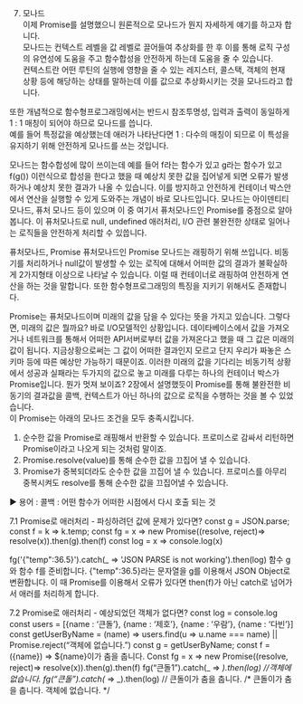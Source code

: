 7. 모나드  
이제 Promise를 설명했으니 원론적으로 모나드가 뭔지 자세하게 얘기를 하고자 합니다.  
모나드는 컨텍스트 레벨을 값 레벨로 끌어들여 추상화를 한 후 이를 통해 로직 구성의 유연성에 도움을 주고 함수합성을 안전하게 하는데 도움을 줄 수 있습니다.  
컨텍스트란 어떤 루틴의 실행에 영향을 줄 수 있는 레지스터, 콜스택, 객체의 현재 상황 등에 해당하는 상태를 말하는데 이를 값으로 추상화시키는 것을 모나드라고 합니다.  

또한 개념적으로 함수형프로그래밍에서는 반드시 참조투명성, 입력과 출력이 동일하게 1 : 1 매칭이 되어야 하므로 모나드를 씁니다.  
예를 들어 특정값을 예상했는데 애러가 나타난다면 1 : 다수의 매칭이 되므로 이 특성을 유지하기 위해 안전하게 모나드를 쓰는 것입니다.  
 
모나드는 함수합성에 많이 쓰이는데 예를 들어 f라는 함수가 있고 g라는 함수가 있고 f(g())  이런식으로 합성을 한다고 했을 때 예상치 못한 값을 집어넣게 되면 오류가 발생하거나 예상치 못한 결과가 나올 수 있습니다. 이를 방지하고 안전하게 컨테이너 박스안에서 연산을 실행할 수 있게 도와주는 개념이 바로 모나드입니다. 모나드는  아이덴티티 모나드, 퓨처 모나드 등이 있으며 이 중 여기서 퓨처모나드인 Promise를 중점으로 알아봅니다. 이 퓨처모나드로 null, undefined 애러처리, I/O 관련 불완전한 상태로 일어나는 로직들을 안전하게 처리할 수 있씁니다. 

퓨처모나드, Promise
퓨처모나드인 Promise 모나드는 래핑하기 위해 쓰입니다. 비동기를 처리하거나 null값이 발생할 수 있는 로직에 대해서 어떠한 값의 결과가 불확실하게 2가지형태 이상으로 나타날 수 있습니다. 이럴 때 컨테이너로 래핑하여 안전하게 연산을 하는 것을 말합니다. 또한 함수형프로그래밍의 특징을 지키기 위해서도 존재합니다.

Promise는 퓨처모나드이며 미래의 값을 담을 수 있다는 뜻을 가지고 있습니다. 
그렇다면, 미래의 값은 뭘까요? 바로 I/O모델적인 상황입니다. 데이타베이스에서 값을 가져오거나 네트워크를 통해서 어떠한 API서버로부터 값을 가져온다고 했을 때 그 값은 미래의 값이 됩니다. 지금상황으로써는 그 값이 어떠한 결과인지 모르고 단지 우리가 짜놓은 스키마 등에 따른 예상만 가능하기 때문이죠. 
이러한 미래의 값을 기다리는 비동기적 상황에서 성공과 실패라는 두가지의 값으로 놓고 미래를 다루는 하나의 컨테이너 박스가 Promise입니다. 뭔가 멋져 보이죠? 2장에서 설명했듯이 Promise를 통해 불완전한 비동기의 결과값을 콜백, 컨텍스트가 아닌 하나의 값으로 로직을 수행하는 것을 볼 수 있었습니다.  
이 Promise는 아래의 모나드 조건을 모두 충족시킵니다.
1.	순수한 값을 Promise로 래핑해서 반환할 수 있습니다. 프로미스로 감싸서 리턴하면 Promise<pending>이라고 나오게 되는 것처럼 말이죠.
2.	Promise.resolve(value)를 통해 순수한 값을 끄집어 낼 수 있습니다. 
3.	Promise가 중복되더라도 순수한 값을 끄집어 낼 수 있습니다. 프로미스를 아무리 중복시켜도 resolve를 통해 순수한 값을 끄집어낼 수 있습니다. 


▶ 용어 : 콜백 : 어떤 함수가 어떠한 시점에서 다시 호출 되는 것

7.1 Promise로 애러처리 - 파싱하려던 값에 문제가 있다면?
const g = JSON.parse;
const f = k => k.temp; 
const fg = x => new Promise((resolve, reject)=> resolve(x)).then(g).then(f)
const log = x => console.log(x)

fg('{"temp":36.5}').catch(_ => 'JSON PARSE is not working').then(log)
함수 g와 함수 f를 준비합니다. {"temp":36.5}라는 문자열을 g를 이용해서 JSON Object로 변환합니다. 이 때 Promise를 이용해서 오류가 있다면 then(f)가 아닌 catch로 넘어가서 애러를 처리하게 합니다.   

7.2 Promise로 애러처리 - 예상되었던 객체가 없다면?
const log = console.log
const users = [{name : ‘큰돌’}, {name : ‘제호’}, {name : ‘우람’}, {name : ‘다빈’}] 
const getUserByName = (name) => users.find(u => u.name === name) || Promise.reject(“객체에 없습니다.”)
const g = getUserByName;
const f = ({name}) => ${name}이가 춤을 춥니다.
Const fg = x => new Promise((resolve, reject)=> resolve(x)).then(g).then(f) 
fg(“큰돌1”).catch(_ => _).then(log)
//객체에 없습니다.
fg(“큰돌”).catch(_ => _).then(log)
// 큰돌이가 춤을 춥니다.
/*
큰돌이가 춤을 춥니다.
객체에 없습니다.
*/ 